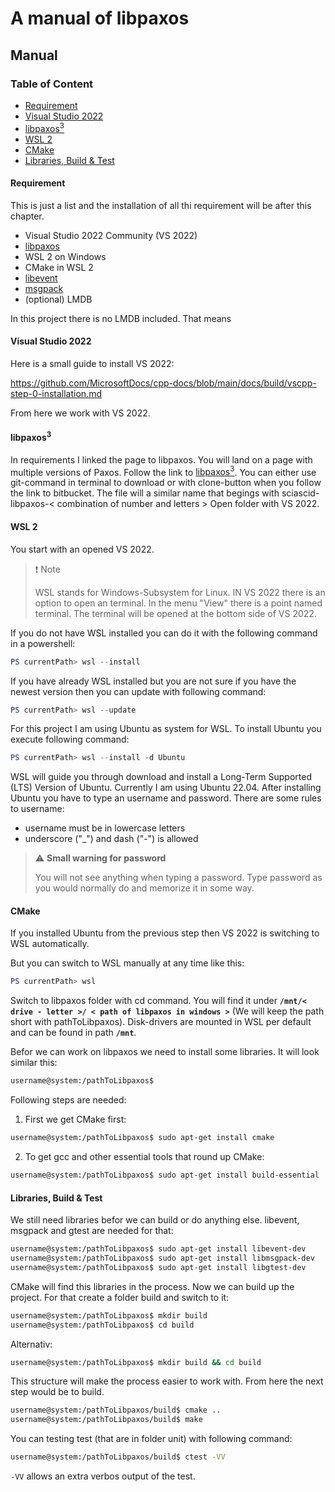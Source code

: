 # A manual of libpaxos

## Manual

### Table of Content

 - [Requirement](#req)
 - [Visual Studio 2022](#vs)
 - [libpaxos<sup>3</sup>](#paxos)
 - [WSL 2](#wsl)
 - [CMake](#cmake)
 - [Libraries, Build & Test](#rest)

 
#### <a id='req'>Requirement</a>

This is just a list and the installation of all thi requirement will be after this chapter.

 - Visual Studio 2022 Community (VS 2022)
 - [libpaxos](https://libpaxos.sourceforge.net/)
 - WSL 2 on Windows
 - CMake in WSL 2
 - [libevent](https://libevent.org/)
 - [msgpack](https://msgpack.org/)
 - (optional) LMDB

 In this project there is no LMDB included. That means 

#### <a id='vs'>Visual Studio 2022</a>

Here is a small guide to install VS 2022:

https://github.com/MicrosoftDocs/cpp-docs/blob/main/docs/build/vscpp-step-0-installation.md

From here we work with VS 2022.

#### <a id='paxos'>libpaxos<sup>3</sup></a>

In requirements I linked the page to libpaxos. You will land on a page with multiple versions of Paxos. 
Follow the link to [libpaxos<sup>3</sup>](https://libpaxos.sourceforge.net/paxos_projects.php#libpaxos3).
You can either use git-command in terminal to download or with clone-button when you follow the link to bitbucket.
The file will a similar name that begings with sciascid-libpaxos-< combination of number and letters >
Open folder with VS 2022.

#### <a id='wsl'>WSL 2</a>

You start with an opened VS 2022.

> :exclamation: Note
>
> WSL stands for Windows-Subsystem for Linux. IN VS 2022 there is an option to open an terminal. In the menu "View" there is a point named terminal. The terminal will be opened at the bottom side of VS 2022.


If you do not have WSL installed you can do it with the following command in a powershell:

```powershell
PS currentPath> wsl --install
```

If you have already WSL installed but you are not sure if you have the newest version then you can update with following command:

```powershell
PS currentPath> wsl --update
```

For this project I am using Ubuntu as system for WSL. To install Ubuntu you execute following command:

```powershell
PS currentPath> wsl --install -d Ubuntu
```

 WSL will guide you through download and install a Long-Term Supported (LTS) Version of Ubuntu. Currently I am using Ubuntu 22.04.
 After installing Ubuntu you have to type an username and password. There are some rules to username:
 
 - username must be in lowercase letters
 - underscore ("_") and dash ("-") is allowed

 > :warning: **Small warning for password**
 >
 > You will not see anything when typing a password.
 > Type password as you would normally do and memorize it in some way.

 #### <a id='cmake'>CMake</a>

 If you installed Ubuntu from the previous step then VS 2022 is switching to WSL automatically.

 But you can switch to WSL manually at any time like this:

 ```powershell
 PS currentPath> wsl
 ```

 Switch to libpaxos folder with cd command. You will find it under **``/mnt/< drive - letter >/ < path of libpaxos in windows >``** (We will keep the path short with pathToLibpaxos).
 Disk-drivers are mounted in WSL per default and can be found in path **``/mnt``**.
 
 Befor we can work on libpaxos we need to install some libraries.
 It will look similar this:
 ```bash
 username@system:/pathToLibpaxos$
 ```

 Following steps are needed:

 1. First we get CMake first:
  ```bash
 username@system:/pathToLibpaxos$ sudo apt-get install cmake
 ```

 2. To get gcc and other essential tools that round up CMake:
 ```bash
 username@system:/pathToLibpaxos$ sudo apt-get install build-essential
 ```

 #### <a id='rest'>Libraries, Build & Test</a>

 We still need libraries befor we can build or do anything else.
 libevent, msgpack and gtest are needed for that:

 ```bash
 username@system:/pathToLibpaxos$ sudo apt-get install libevent-dev
 username@system:/pathToLibpaxos$ sudo apt-get install libmsgpack-dev
 username@system:/pathToLibpaxos$ sudo apt-get install libgtest-dev
 ```

 CMake will find this libraries in the process. Now we can build up the project.
 For that create a folder build and switch to it:

 ```bash
 username@system:/pathToLibpaxos$ mkdir build
 username@system:/pathToLibpaxos$ cd build
 ```

Alternativ:

```bash
username@system:/pathToLibpaxos$ mkdir build && cd build
```

This structure will make the process easier to work with.
From here the next step would be to build.

```bash
username@system:/pathToLibpaxos/build$ cmake ..
username@system:/pathToLibpaxos/build$ make
```

You can testing test (that are in folder unit) with following command:

```bash
username@system:/pathToLibpaxos/build$ ctest -VV
```

``-VV`` allows an extra verbos output of the test.